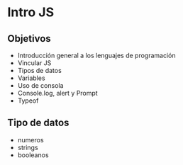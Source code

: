 # Intro JS

## Objetivos

+ Introducción general a los lenguajes de programación
+ Vincular JS
+ Tipos de datos
+ Variables
+ Uso de consola
+ Console.log, alert y Prompt
+ Typeof

## Tipo de datos

* numeros
* strings
* booleanos

